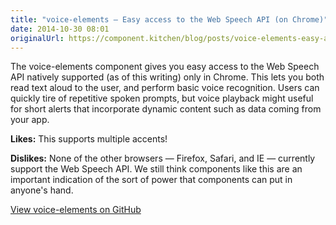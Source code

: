 ```yaml
---
title: "voice-elements — Easy access to the Web Speech API (on Chrome)"
date: 2014-10-30 08:01
originalUrl: https://component.kitchen/blog/posts/voice-elements-easy-access-to-the-web-speech-api-on-chrome
---
```


<p>
  The voice-elements component gives you easy access to the Web Speech API
  natively supported (as of this writing) only in Chrome. This lets you both
  read text aloud to the user, and perform basic voice recognition. Users can
  quickly tire of repetitive spoken prompts, but voice playback might useful for
  short alerts that incorporate dynamic content such as data coming from your
  app.
</p>
<p>
  <strong>Likes:</strong>
  This supports multiple accents!
</p>
<p>
  <strong>Dislikes:</strong>
  None of the other browsers — Firefox, Safari, and IE — currently support the
  Web Speech API. We still think components like this are an important
  indication of the sort of power that components can put in anyone's hand.
</p>
<p>
  <a href="https://github.com/zenorocha/voice-elements/"
    >View voice-elements on GitHub</a
  >
</p>
